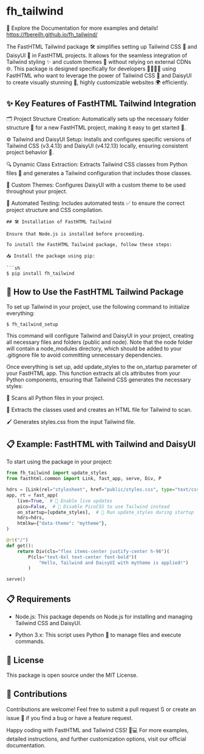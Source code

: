 # fh_tailwind


<!-- WARNING: THIS FILE WAS AUTOGENERATED! DO NOT EDIT! -->

📖 Explore the Documentation for more examples and details!
https://fbereilh.github.io/fh_tailwind/

The FastHTML Tailwind package 🛠️ simplifies setting up Tailwind CSS 🎨
and DaisyUI 🌼 in FastHTML projects. It allows for the seamless
integration of Tailwind styling ✨ and custom themes 🎨 without relying
on external CDNs 🌐. This package is designed specifically for
developers 👨‍💻👩‍💻 using FastHTML who want to leverage the power of
Tailwind CSS 💪 and DaisyUI to create visually stunning 🌟, highly
customizable websites 🌍 efficiently.

## ✨ Key Features of FastHTML Tailwind Integration

🗂️ Project Structure Creation: Automatically sets up the necessary
folder structure 📂 for a new FastHTML project, making it easy to get
started 🚀.

⚙️ Tailwind and DaisyUI Setup: Installs and configures specific versions
of Tailwind CSS (v3.4.13) and DaisyUI (v4.12.13) locally, ensuring
consistent project behavior 🔄.

🔍 Dynamic Class Extraction: Extracts Tailwind CSS classes from Python
files 🐍 and generates a Tailwind configuration that includes those
classes.

🎨 Custom Themes: Configures DaisyUI with a custom theme to be used
throughout your project.

🧪 Automated Testing: Includes automated tests ✅ to ensure the correct
project structure and CSS compilation.


    ## 🛠️ Installation of FastHTML Tailwind

    Ensure that Node.js is installed before proceeding.

    To install the FastHTML Tailwind package, follow these steps:

    📥 Install the package using pip:

    ```sh
    $ pip install fh_tailwind

## 🚀 How to Use the FastHTML Tailwind Package

To set up Tailwind in your project, use the following command to
initialize everything:

``` sh
$ fh_tailwind_setup
```

This command will configure Tailwind and DaisyUI in your project,
creating all necessary files and folders (public and node). Note that
the node folder will contain a node_modules directory, which should be
added to your .gitignore file to avoid committing unnecessary
dependencies.

Once everything is set up, add update_styles to the on_startup parameter
of your FastHTML app. This function extracts all cls attributes from
your Python components, ensuring that Tailwind CSS generates the
necessary styles:

🐍 Scans all Python files in your project.

📄 Extracts the classes used and creates an HTML file for Tailwind to
scan.

🖌️ Generates styles.css from the input Tailwind file.

## 📋 Example: FastHTML with Tailwind and DaisyUI

To start using the package in your project:

``` python
from fh_tailwind import update_styles
from fasthtml.common import Link, fast_app, serve, Div, P

hdrs = [Link(rel="stylesheet", href="public/styles.css", type="text/css")]
app, rt = fast_app(
    live=True,  # 🔴 Enable live updates
    pico=False,  # 🚫 Disable PicoCSS to use Tailwind instead
    on_startup=[update_styles],  # 🔄 Run update_styles during startup
    hdrs=hdrs,
    htmlkw={"data-theme": "mytheme"},
)

@rt("/")
def get():
    return Div(cls="flex items-center justify-center h-96")(
        P(cls="text-6xl text-center font-bold")(
            "Hello, Tailwind and DaisyUI with mytheme is applied!")
        )

serve()
```

## 📋 Requirements

- Node.js: This package depends on Node.js for installing and managing
  Tailwind CSS and DaisyUI.

- Python 3.x: This script uses Python 🐍 to manage files and execute
  commands.

## 📜 License

This package is open source under the MIT License.

## 🤝 Contributions

Contributions are welcome! Feel free to submit a pull request 🔃 or
create an issue 🐞 if you find a bug or have a feature request.

Happy coding with FastHTML and Tailwind CSS! 🎉💻 For more examples,
detailed instructions, and further customization options, visit our
official documentation.

